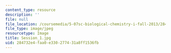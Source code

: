 ```yaml
---
content_type: resource
description: ''
file: null
file_location: /coursemedia/5-07sc-biological-chemistry-i-fall-2013/284732e4faa0e330277431a8ff1536fb_Session_1.jpg
file_type: image/jpeg
resourcetype: Image
title: Session_1.jpg
uid: 284732e4-faa0-e330-2774-31a8ff1536fb
---
```

